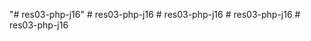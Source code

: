 "# res03-php-j16" 
#   r e s 0 3 - p h p - j 1 6  
 #   r e s 0 3 - p h p - j 1 6  
 #   r e s 0 3 - p h p - j 1 6  
 # res03-php-j16
